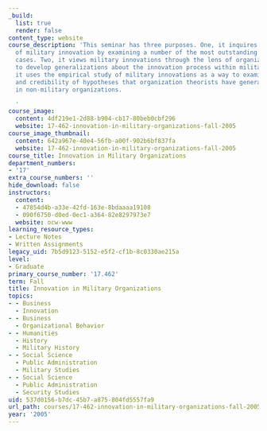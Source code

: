 ```yaml
---
_build:
  list: true
  render: false
content_type: website
course_description: 'This seminar has three purposes. One, it inquires into the causes
  of military innovation by examining a number of the most outstanding historical
  cases. Two, it views military innovations through the lens of organization theory
  to develop generalizations about the innovation process within militaries. Three,
  it uses the empirical study of military innovations as a way to examine the strength
  and credibility of hypotheses that organization theorists have generated about innovation
  in non-military organizations.

  '
course_image:
  content: 4df219e1-2d88-b904-cb17-80beb0cbf296
  website: 17-462-innovation-in-military-organizations-fall-2005
course_image_thumbnail:
  content: 642a967e-40e4-56fb-a00f-902b6bf837fa
  website: 17-462-innovation-in-military-organizations-fall-2005
course_title: Innovation in Military Organizations
department_numbers:
- '17'
extra_course_numbers: ''
hide_download: false
instructors:
  content:
  - 47854d4b-a33e-42fd-163e-8bdaaaa19108
  - 090f6750-d0ed-0ec1-a364-82e8297973e7
  website: ocw-www
learning_resource_types:
- Lecture Notes
- Written Assignments
legacy_uid: 7b5d9123-5152-e5f2-cf1b-8c0330ae215a
level:
- Graduate
primary_course_number: '17.462'
term: Fall
title: Innovation in Military Organizations
topics:
- - Business
  - Innovation
- - Business
  - Organizational Behavior
- - Humanities
  - History
  - Military History
- - Social Science
  - Public Administration
  - Military Studies
- - Social Science
  - Public Administration
  - Security Studies
uid: 537d0156-b7dc-45b7-a875-804fd5557fa9
url_path: courses/17-462-innovation-in-military-organizations-fall-2005
year: '2005'
---
```

